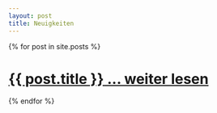 ```yaml
---
layout: post
title: Neuigkeiten
---
```


  {% for post in site.posts %}
    <h1><a href="{{ post.url }}">{{ post.title }} ... weiter lesen</a></h1>
    
  {% endfor %}

